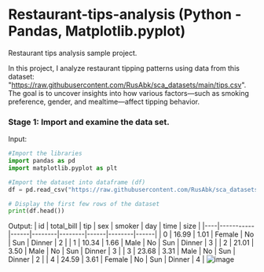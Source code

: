 # Restaurant-tips-analysis (Python - Pandas, Matplotlib.pyplot)
Restaurant tips analysis sample project.

In this project, I analyze restaurant tipping patterns using data from this dataset: "https://raw.githubusercontent.com/RusAbk/sca_datasets/main/tips.csv". The goal is to uncover insights into how various factors—such as smoking preference, gender, and mealtime—affect tipping behavior.

### Stage 1: Import and examine the data set.

Input:
```python
#Import the libraries
import pandas as pd
import matplotlib.pyplot as plt

#Import the dataset into dataframe (df)
df = pd.read_csv("https://raw.githubusercontent.com/RusAbk/sca_datasets/main/tips.csv")

# Display the first few rows of the dataset
print(df.head())
```
Output:
| id | total_bill | tip  | sex    | smoker | day  | time   | size |
|----|-----------|------|--------|--------|------|--------|------|
|  0 | 16.99     | 1.01 | Female | No     | Sun  | Dinner | 2    |
|  1 | 10.34     | 1.66 | Male   | No     | Sun  | Dinner | 3    |
|  2 | 21.01     | 3.50 | Male   | No     | Sun  | Dinner | 3    |
|  3 | 23.68     | 3.31 | Male   | No     | Sun  | Dinner | 2    |
|  4 | 24.59     | 3.61 | Female | No     | Sun  | Dinner | 4    |
![image](https://github.com/user-attachments/assets/a9dca1eb-88d3-477a-bb7a-c600e3cb4f7c)


